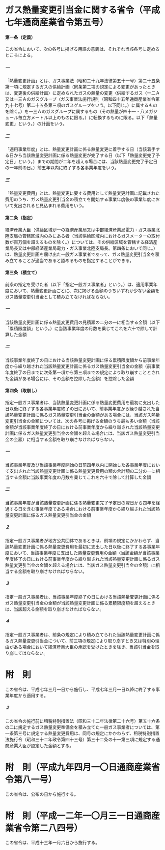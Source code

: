 # ガス熱量変更引当金に関する省令（平成七年通商産業省令第五号）
#### 第一条（定義）
この省令において、次の各号に掲げる用語の意義は、それぞれ当該各号に定めるところによる。
##### 一
「熱量変更計画」とは、ガス事業法（昭和二十九年法律第五十一号）第二十五条第一項に規定するガスの供給計画（同条第二項の規定による変更があったときは、変更後の供給計画）に定められたガスの熱量の変更（供給するガス（一二Ａ又は一三Ａのガスグループ（ガス事業法施行規則（昭和四十五年通商産業省令第九十七号）第二十五条第三項のガスグループをいう。以下同じ。）に属するものを除く。）を一三Ａのガスグループに属するもの（その熱量が四十一・八メガジュール毎立方メートル以上のものに限る。）に転換するものに限る。以下「熱量変更」という。）の計画をいう。
##### 二
「適用事業年度」とは、熱量変更計画に係る熱量変更に着手する日（当該着手する日から当該熱量変更計画に係る熱量変更が完了する日（以下「熱量変更完了予定日」という。）までの期間が二年を超える場合には、当該熱量変更完了予定日の一年前の日。）前五年以内に終了する各事業年度をいう。
##### 三
「熱量変更費用」とは、熱量変更に要する費用として熱量変更計画に記載された費用のうち、ガス熱量変更引当金の積立てを開始する事業年度後の事業年度において支出されると見込まれる費用をいう。
#### 第二条（指定）
経済産業大臣（供給区域が一の経済産業局又は中部経済産業局電力・ガス事業北陸支局の管轄区域内のみにある者（当該供給区域内におけるガスメーターの取付数が百万個を超えるものを除く。）については、その供給区域を管轄する経済産業局長又は中部経済産業局電力・ガス事業北陸支局長。第四条において同じ。）は、熱量変更計画を届け出た一般ガス事業者であって、ガス熱量変更引当金を積み立てることが適当であると認めるものを指定することができる。
#### 第三条（積立て）
前条の指定を受けた者（以下「指定一般ガス事業者」という。）は、適用事業年度において、熱量変更計画ごとに、次に掲げる金額のうちいずれか少ない金額をガス熱量変更引当金として積み立てなければならない。
##### 一
当該熱量変更計画に係る熱量変更費用の見積額の二分の一に相当する金額（以下「累積限度額」という。）に当該事業年度の月数を乗じてこれを六十で除して計算した金額
##### 二
当該事業年度終了の日における当該熱量変更計画に係る累積限度額から前事業年度から繰り越された当該熱量変更計画に係るガス熱量変更引当金の金額（前事業年度終了の日までに次条第一項から第三項までの規定により取り崩すこととされた金額がある場合には、その金額を控除した金額）を控除した金額
#### 第四条（取崩し）
指定一般ガス事業者は、当該熱量変更計画に係る熱量変更費用を最初に支出した日以後に終了する各事業年度終了の日において、前事業年度から繰り越された当該熱量変更計画に係るガス熱量変更引当金の金額がある場合には、当該ガス熱量変更引当金の金額については、次の各号に掲げる金額のうち最も多い金額（当該金額が当該事業年度終了の日における前事業年度から繰り越された当該熱量変更計画に係るガス熱量変更引当金の金額を超える場合には、当該ガス熱量変更引当金の金額）に相当する金額を取り崩さなければならない。
##### 一
当該事業年度及び当該事業年度開始の日前四年以内に開始した各事業年度において支出された当該熱量変更計画に係る熱量変更費用の額の合計額の二分の一に相当する金額に当該事業年度の月数を乗じてこれを六十で除して計算した金額
##### 二
当該事業年度が当該熱量変更計画に係る熱量変更完了予定日の翌日から四年を経過する日を含む事業年度である場合における前事業年度から繰り越された当該熱量変更計画に係るガス熱量変更引当金の金額
##### ２
指定一般ガス事業者が地方公共団体であるときは、前項の規定にかかわらず、当該熱量変更計画に係る熱量変更費用を最初に支出した日以後に終了する各事業年度において、当該事業年度に支出した熱量変更費用の金額（当該金額が当該事業年度終了の日における前事業年度から繰り越された当該熱量変更計画に係るガス熱量変更引当金の金額を超える場合には、当該ガス熱量変更引当金の金額）に相当する金額を取り崩さなければならない。
##### ３
指定一般ガス事業者は、当該事業年度終了の日における当該熱量変更計画に係るガス熱量変更引当金の金額が当該熱量変更計画に係る累積限度額を超えるときは、当該超える金額を取り崩さなければならない。
##### ４
指定一般ガス事業者は、前条の規定により積み立てられた当該熱量変更計画に係るガス熱量変更引当金について、前三項の規定により取り崩すとき又は特別の理由がある場合において経済産業大臣の承認を受けたときを除き、当該引当金を取り崩してはならない。
# 附　則
この省令は、平成七年三月一日から施行し、平成七年三月一日以降に終了する事業年度から適用する。
##### ２
この省令の施行前に租税特別措置法（昭和三十二年法律第二十六号）第五十六条の二に規定するガス熱量変更準備金を積み立てた一般ガス事業者については、第一条第三号に規定する熱量変更費用は、同号の規定にかかわらず、租税特別措置法施行令（昭和三十二年政令第四十三号）第三十二条の十一第三項に規定する通商産業大臣が認定した金額とする。
# 附　則（平成九年四月一〇日通商産業省令第八一号）
この省令は、公布の日から施行する。
# 附　則（平成一二年一〇月三一日通商産業省令第二八四号）
この省令は、平成十三年一月六日から施行する。
